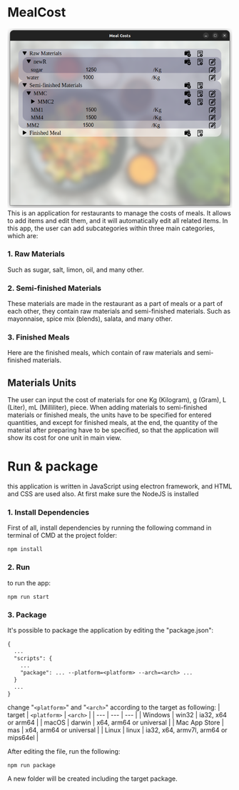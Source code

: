 # MealCost
![alt text](https://github.com/Wassim-kooki/MealCost/blob/main/Screenshot%20from%202023-11-19%2006-58-51.png?raw=true "Main Screenshot")
This is an application for restaurants to manage the costs of meals. It allows to add items and edit them, and it will automatically edit all related items. In this app, the user can add subcategories within three main categories, which are:
### 1. Raw Materials
Such as sugar, salt, limon, oil, and many other.
### 2. Semi-finished Materials
These materials are made in the restaurant as a part of meals or a part of each other, they contain raw materials and semi-finished materials. Such as mayonnaise, spice mix (blends), salata, and many other.
### 3. Finished Meals
Here are the finished meals, which contain of raw materials and semi-finished materials.

## Materials Units
The user can input the cost of materials for one Kg (Kilogram), g (Gram), L (Liter), mL (Milliliter), piece. When adding materials to semi-finished materials or finished meals, the units have to be specified for entered quantities, and except for finished meals, at the end, the quantity of the material after preparing have to be specified, so that the application will show its cost for one unit in main view.

# Run & package
this application is written in JavaScript using electron framework, and HTML and CSS are used also. At first make sure the NodeJS is installed
### 1. Install Dependencies
First of all, install dependencies by running the following command in terminal of CMD at the project folder:
```
npm install
```
### 2. Run
to run the app:
```
npm run start
```
### 3. Package
It's possible to package the application by editing the "package.json":
```
{
  ...
  "scripts": {
    ...
    "package": ... --platform=<platform> --arch=<arch> ...
  }
  ...
}
```
change "`<platform>`" and "`<arch>`" according to the target as following:
| target | `<platform>` | `<arch>` |
| --- | --- | --- |
| Windows | win32 | ia32, x64 or arm64 |
| macOS | darwin | x64, arm64 or universal |
| Mac App Store | mas | x64, arm64 or universal |
| Linux | linux | ia32, x64, armv7l, arm64 or mips64el |

After editing the file, run the following:
```
npm run package
```
A new folder will be created including the target package.
